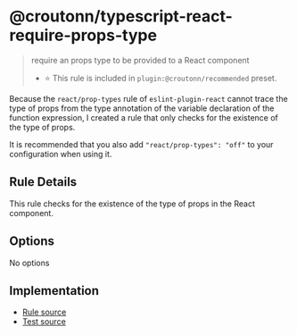 # @croutonn/typescript-react-require-props-type

> require an props type to be provided to a React component
>
> - ⭐️ This rule is included in `plugin:@croutonn/recommended` preset.

Because the `react/prop-types` rule of `eslint-plugin-react` cannot trace the type of props from the type annotation of the variable declaration of the function expression, I created a rule that only checks for the existence of the type of props.

It is recommended that you also add `"react/prop-types": "off"` to your configuration when using it.

## Rule Details

This rule checks for the existence of the type of props in the React component.

## Options

No options

## Implementation

- [Rule source](../../lib/rules/typescript-react-require-props-type.js)
- [Test source](../../tests/lib/rules/typescript-react-require-props-type.js)
